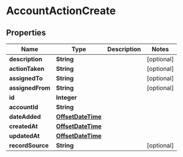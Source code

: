 # AccountActionCreate

## Properties
Name | Type | Description | Notes
------------ | ------------- | ------------- | -------------
**description** | **String** |  |  [optional]
**actionTaken** | **String** |  |  [optional]
**assignedTo** | **String** |  |  [optional]
**assignedFrom** | **String** |  |  [optional]
**id** | **Integer** |  | 
**accountId** | **String** |  | 
**dateAdded** | [**OffsetDateTime**](OffsetDateTime.md) |  | 
**createdAt** | [**OffsetDateTime**](OffsetDateTime.md) |  | 
**updatedAt** | [**OffsetDateTime**](OffsetDateTime.md) |  | 
**recordSource** | **String** |  |  [optional]
